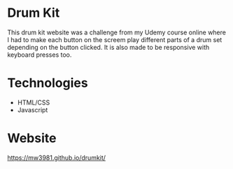 # Drum Kit

This drum kit website was a challenge from my Udemy course online where I had to make each button on the screem play different parts of a drum set depending on the button clicked. It is also made to be responsive with keyboard presses too.

# Technologies

* HTML/CSS
* Javascript

# Website

https://mw3981.github.io/drumkit/
